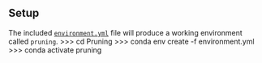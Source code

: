 ## Setup

The included [``environment.yml``](environment.yml) file will produce a working environment called ``pruning``.
    >>> cd Pruning
    >>> conda env create -f environment.yml 
    >>> conda activate pruning

